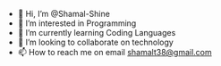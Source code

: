 - 👋 Hi, I’m @Shamal-Shine
- 👀 I’m interested in Programming
- 🌱 I’m currently learning Coding Languages
- 💞️ I’m looking to collaborate on technology
- 📫 How to reach me on email shamalt38@gmail.com

<!---
Shamal-Shine/Shamal-Shine is a ✨ special ✨ repository because its `README.md` (this file) appears on your GitHub profile.
You can click the Preview link to take a look at your changes.
--->

